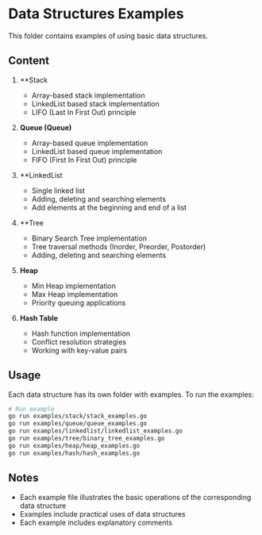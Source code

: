 # Data Structures Examples

This folder contains examples of using basic data structures.

## Content

1. **Stack
   - Array-based stack implementation
   - LinkedList based stack implementation
   - LIFO (Last In First Out) principle

2. **Queue (Queue)**
   - Array-based queue implementation
   - LinkedList based queue implementation
   - FIFO (First In First Out) principle

3. **LinkedList
   - Single linked list
   - Adding, deleting and searching elements
   - Add elements at the beginning and end of a list

4. **Tree
   - Binary Search Tree implementation
   - Tree traversal methods (Inorder, Preorder, Postorder)
   - Adding, deleting and searching elements

5. **Heap**
   - Min Heap implementation
   - Max Heap implementation
   - Priority queuing applications

6. **Hash Table**
   - Hash function implementation
   - Conflict resolution strategies
   - Working with key-value pairs

## Usage

Each data structure has its own folder with examples. To run the examples:

```bash
# Run example
go run examples/stack/stack_examples.go
go run examples/queue/queue_examples.go
go run examples/linkedlist/linkedlist_examples.go
go run examples/tree/binary_tree_examples.go
go run examples/heap/heap_examples.go
go run examples/hash/hash_examples.go
```

## Notes

- Each example file illustrates the basic operations of the corresponding data structure
- Examples include practical uses of data structures
- Each example includes explanatory comments 